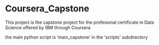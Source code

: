 # Coursera_Capstone
This project is the capstone project for the profesional certificate in Data Science offered by IBM through Coursera

the main python script is 'main_capstone' in the 'scripts' subdirectory
